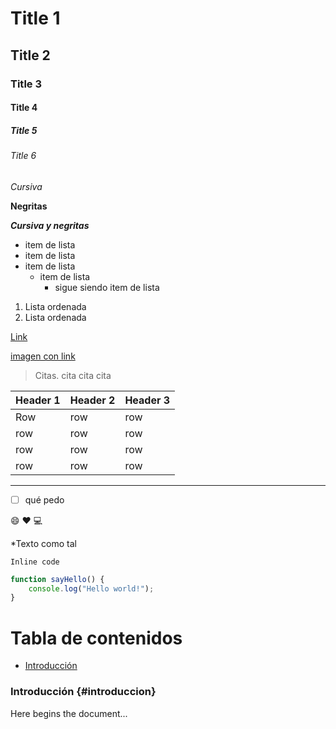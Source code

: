 # Title 1

## Title 2

### Title 3

#### Title 4

##### Title 5

###### Title 6

*Cursiva*

**Negritas**

***Cursiva y negritas***

- item de lista
- item de lista
- item de lista
  - item de lista
    - sigue siendo item de lista

1. Lista ordenada
2. Lista ordenada

[Link](url)

[imagen con link](https://www.google.com/imgres?q=chamoy%20teodoro&imgurl=https%3A%2F%2Fpbs.twimg.com%2Fmedia%2FE25PpwkVUAIKLj5.png&imgrefurl=https%3A%2F%2Fx.com%2FDoriToonsRG%2Fstatus%2F1400546556281909250&docid=3vTJGaja9TRLAM&tbnid=tP56lZ2DFgBE6M&vet=12ahUKEwj0vrTzj_6KAxUnIEQIHWyOABcQM3oECBwQAA..i&w=720&h=681&hcb=2&ved=2ahUKEwj0vrTzj_6KAxUnIEQIHWyOABcQM3oECBwQAA)

> Citas.
cita
cita
cita
>

| Header 1 | Header 2 | Header 3 |
| -------- | -------- | -------- |
| Row      | row      | row      |
| row      | row      | row      |
| row      | row      | row      |
| row      | row      | row      |

---

- [ ] qué pedo

:smile: :heart: :computer:

\*Texto como tal

`Inline code`

```javascript
function sayHello() {
    console.log("Hello world!");
}
```

# Tabla de contenidos 
- [Introducción](#introduccion)

### Introducción {#introduccion}
Here begins the document...